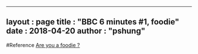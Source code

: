 
---
layout  : page
title   : "BBC 6 minutes #1, foodie"
date       : 2018-04-20
author      : "pshung"
---


#Reference
[Are you a foodie ?](http://www.bbc.co.uk/learningenglish/english/features/6-minute-english/ep-180412)

## 

<!--stackedit_data:
eyJoaXN0b3J5IjpbLTE5MTI0NDg1XX0=
-->